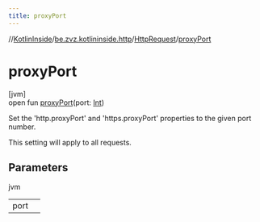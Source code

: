 ```yaml
---
title: proxyPort
---
```

//[KotlinInside](../../../index.html)/[be.zvz.kotlininside.http](../index.html)/[HttpRequest](index.html)/[proxyPort](proxy-port.html)



# proxyPort



[jvm]\
open fun [proxyPort](proxy-port.html)(port: [Int](https://kotlinlang.org/api/latest/jvm/stdlib/kotlin/-int/index.html))



Set the 'http.proxyPort' and 'https.proxyPort' properties to the given port number. 



 This setting will apply to all requests.



## Parameters


jvm

| | |
|---|---|
| port |  |




